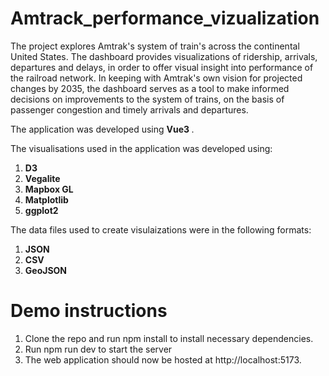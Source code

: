 # Amtrack_performance_vizualization

The project explores Amtrak's system of train's across the continental United States. The dashboard provides visualizations of ridership, arrivals, departures and delays, in order to offer visual insight into performance of the railroad network. In keeping with Amtrak's own vision for projected changes by 2035, the dashboard serves as a tool to make informed decisions on improvements to the system of trains, on the basis of passenger congestion and timely arrivals and departures.

The application was developed using <b> Vue3 </b>.

The visualisations used in the application was developed using:
<ol>
  <li> <b>D3</b> </li>
  <li> <b>Vegalite</b> </li>
  <li> <b>Mapbox GL</b> </li>
  <li> <b>Matplotlib</b> </li>
  <li><b>ggplot2</b></li>
</ol>

The data files used to create visulaizations were in the following formats:
<ol>
  <li> <b>JSON</b> </li>
  <li> <b>CSV</b> </li>
  <li> <b>GeoJSON</b> </li>
</ol>

# Demo instructions

<ol>
<li> Clone the repo and run npm install to install necessary dependencies. </li>
<li>Run npm run dev to start the server</li>
<li>The web application should now be hosted at http://localhost:5173.</li>
</ol>

